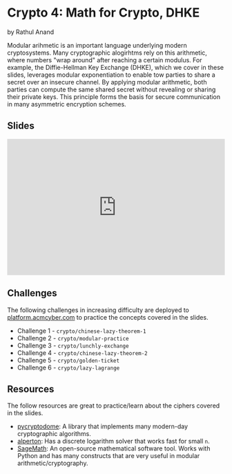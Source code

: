 # Crypto 4: Math for Crypto, DHKE
by Rathul Anand

Modular arihmetic is an important language underlying modern cryptosystems. Many cryptographic alogirhtms rely on this arithmetic, where numbers "wrap around" after reaching a certain modulus. For example, the Diffie-Hellman Key Exchange (DHKE), which we cover in these slides, leverages modular exponentiation to enable tow parties to share a secret over an insecure channel. By applying modular arithmetic, both parties can compute the same shared secret without revealing or sharing their private keys. This principle forms the basis for secure communication in many asymmetric encryption schemes.

## Slides
<iframe src="https://docs.google.com/presentation/d/e/2PACX-1vRnxf9JzdfPeg2SLs_UWlM_Xyhn2yMN-8iciuRShvggYsWa1eQlR0YiLcGCmyJLaP4PYT6YsE40tsb6/embed?start=false&loop=false&delayms=60000" frameborder="0" width="100%" style="aspect-ratio: 16 / 10;" allowfullscreen="true" mozallowfullscreen="true" webkitallowfullscreen="true"></iframe>

## Challenges
The following challenges in increasing difficulty are deployed to [platform.acmcyber.com](https://platform.acmcyber.com) to practice the concepts covered in the slides.
- Challenge 1 - `crypto/chinese-lazy-theorem-1`
- Challenge 2 - `crypto/modular-practice`
- Challenge 3 - `crypto/lunchly-exchange`
- Challenge 4 - `crypto/chinese-lazy-theorem-2`
- Challenge 5 - `crypto/golden-ticket`
- Challenge 6 - `crypto/lazy-lagrange`

## Resources
The follow resources are great to practice/learn about the ciphers covered in the slides.
- [pycryptodome](https://pypi.org/project/pycryptodome/): A library that implements many modern-day cryptographic algorithms.
- [alperton](https://www.alpertron.com.ar/DILOG.HTM): Has a discrete logarithm solver that works fast for small `n`.
- [SageMath](https://www.sagemath.org/): An open-source mathematical software tool. Works with Python and has many constructs that are very useful in modular arithmetic/cryptography.
